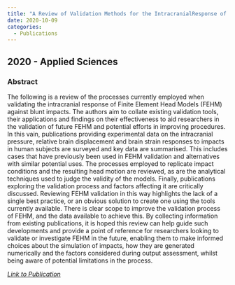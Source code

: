 ```yaml
---
title: "A Review of Validation Methods for the IntracranialResponse of FEHM to Blunt Impacts"
date: 2020-10-09
categories:
  - Publications
---
```


## 2020 - Applied Sciences


### Abstract

The following is a review of the processes currently employed when validating the intracranial response of Finite Element Head Models (FEHM) against blunt impacts. The authors aim to collate existing validation tools, their applications and findings on their effectiveness to aid researchers in the validation of future FEHM and potential efforts in improving procedures. In this vain, publications providing experimental data on the intracranial pressure, relative brain displacement and brain strain responses to impacts in human subjects are surveyed and key data are summarised. This includes cases that have previously been used in FEHM validation and alternatives with similar potential uses. The processes employed to replicate impact conditions and the resulting head motion are reviewed, as are the analytical techniques used to judge the validity of the models. Finally, publications exploring the validation process and factors affecting it are critically discussed. Reviewing FEHM validation in this way highlights the lack of a single best practice, or an obvious solution to create one using the tools currently available. There is clear scope to improve the validation process of FEHM, and the data available to achieve this. By collecting information from existing publications, it is hoped this review can help guide such developments and provide a point of reference for researchers looking to validate or investigate FEHM in the future, enabling them to make informed choices about the simulation of impacts, how they are generated numerically and the factors considered during output assessment, whilst being aware of potential limitations in the process.


[<em>Link to Publication</em>](https://www.mdpi.com/2076-3417/10/20/7227)